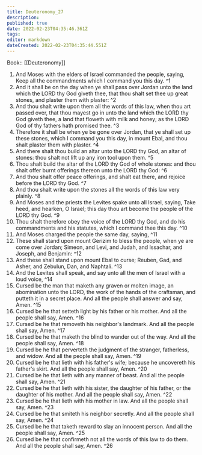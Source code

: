 ```yaml
---
title: Deuteronomy_27
description: 
published: true
date: 2022-02-23T04:35:46.361Z
tags: 
editor: markdown
dateCreated: 2022-02-23T04:35:44.551Z
---
```


 Book:: [[Deuteronomy]]
 1. And Moses with the elders of Israel commanded the people, saying, Keep all the commandments which I command you this day. ^1
 2. And it shall be on the day when ye shall pass over Jordan unto the land which the LORD thy God giveth thee, that thou shalt set thee up great stones, and plaster them with plaster: ^2
 3. And thou shalt write upon them all the words of this law, when thou art passed over, that thou mayest go in unto the land which the LORD thy God giveth thee, a land that floweth with milk and honey; as the LORD God of thy fathers hath promised thee. ^3
 4. Therefore it shall be when ye be gone over Jordan, that ye shall set up these stones, which I command you this day, in mount Ebal, and thou shalt plaster them with plaster. ^4
 5. And there shalt thou build an altar unto the LORD thy God, an altar of stones: thou shalt not lift up any iron tool upon them. ^5
 6. Thou shalt build the altar of the LORD thy God of whole stones: and thou shalt offer burnt offerings thereon unto the LORD thy God: ^6
 7. And thou shalt offer peace offerings, and shalt eat there, and rejoice before the LORD thy God. ^7
 8. And thou shalt write upon the stones all the words of this law very plainly. ^8
 9. And Moses and the priests the Levites spake unto all Israel, saying, Take heed, and hearken, O Israel; this day thou art become the people of the LORD thy God. ^9
 10. Thou shalt therefore obey the voice of the LORD thy God, and do his commandments and his statutes, which I command thee this day. ^10
 11. And Moses charged the people the same day, saying, ^11
 12. These shall stand upon mount Gerizim to bless the people, when ye are come over Jordan; Simeon, and Levi, and Judah, and Issachar, and Joseph, and Benjamin: ^12
 13. And these shall stand upon mount Ebal to curse; Reuben, Gad, and Asher, and Zebulun, Dan, and Naphtali. ^13
 14. And the Levites shall speak, and say unto all the men of Israel with a loud voice, ^14
 15. Cursed be the man that maketh any graven or molten image, an abomination unto the LORD, the work of the hands of the craftsman, and putteth it in a secret place. And all the people shall answer and say, Amen. ^15
 16. Cursed be he that setteth light by his father or his mother. And all the people shall say, Amen. ^16
 17. Cursed be he that removeth his neighbor's landmark. And all the people shall say, Amen. ^17
 18. Cursed be he that maketh the blind to wander out of the way. And all the people shall say, Amen. ^18
 19. Cursed be he that perverteth the judgment of the stranger, fatherless, and widow. And all the people shall say, Amen. ^19
 20. Cursed be he that lieth with his father's wife; because he uncovereth his father's skirt. And all the people shall say, Amen. ^20
 21. Cursed be he that lieth with any manner of beast. And all the people shall say, Amen. ^21
 22. Cursed be he that lieth with his sister, the daughter of his father, or the daughter of his mother. And all the people shall say, Amen. ^22
 23. Cursed be he that lieth with his mother in law. And all the people shall say, Amen. ^23
 24. Cursed be he that smiteth his neighbor secretly. And all the people shall say, Amen. ^24
 25. Cursed be he that taketh reward to slay an innocent person. And all the people shall say, Amen. ^25
 26. Cursed be he that confirmeth not all the words of this law to do them. And all the people shall say, Amen. ^26
